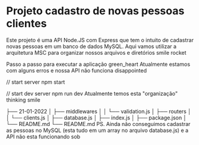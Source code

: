 # Projeto cadastro de novas pessoas clientes

Este projeto é uma API Node.JS com Express que tem o intuito de cadastrar novas pessoas em um banco de dados MySQL. Aqui vamos utilizar a arquitetura MSC para organizar nossos arquivos e diretórios smile rocket

Passo a passo para executar a aplicação green_heart
Atualmente estamos com alguns erros e nossa API não funciona disappointed

  // start server
  npm start

  // start dev server
  npm run dev
Atualmente temos esta "organização" thinking smile

├── 21-01-2022
│   ├── middlewares
│   │    └── validation.js
│   ├── routers
│   │   └── clients.js
│   ├── database.js
│   ├── index.js
│   ├── package.json
│   └── README.md
└── README.md
PS. Ainda não conseguimos cadastrar as pessoas no MySQL (esta tudo em um array no arquivo database.js) e a API não esta funcionando sob